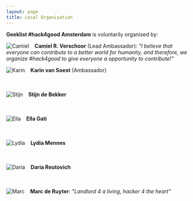 ```yaml
---
layout: page
title: Local Organisation
---
```

**Geeklist \#hack4good Amsterdam** is voluntarily organised by:

<span><img src="{{ site.baseurl }}public/images/camiel.jpeg" style="float:left;padding-right:15px" alt="Camiel"/> **Camiel R. Verschoor** (Lead Ambassador): *"I believe that everyone can contribute to a better world for humanity, and therefore, we organize #hack4good to give everyone a opportunity to contribute!"* </span>

<span><img src="{{ site.baseurl }}public/images/placeHolder.png" style="float:left;padding-right:15px" alt="Karin"/> **Karin van Soest** (Ambassador)<br/><br/><br/></span>

<span><img src="{{ site.baseurl }}public/images/placeHolder.png" style="float:left;padding-right:15px" alt="Stijn"/> **Stijn de Bekker** <br/><br/><br/></span>

<span><img src="{{ site.baseurl }}public/images/ella.jpg" style="float:left;padding-right:15px" alt="Ella"/> **Ella Gati** <br/><br/><br/></span>

<span><img src="{{ site.baseurl }}public/images/placeHolder.png" style="float:left;padding-right:15px" alt="Lydia"/> **Lydia Mennes** <br/><br/><br/></span>

<span><img src="{{ site.baseurl }}public/images/placeHolder.png" style="float:left;padding-right:15px" alt="Daria"/> **Daria Reutovich** <br/><br/><br/></span>

<span><img src="{{ site.baseurl }}public/images/marc.jpg" style="float:left;padding-right:15px" alt="Marc"/> **Marc de Ruyter**: *"Landlord 4 a living, hacker 4 the heart"* </span>
